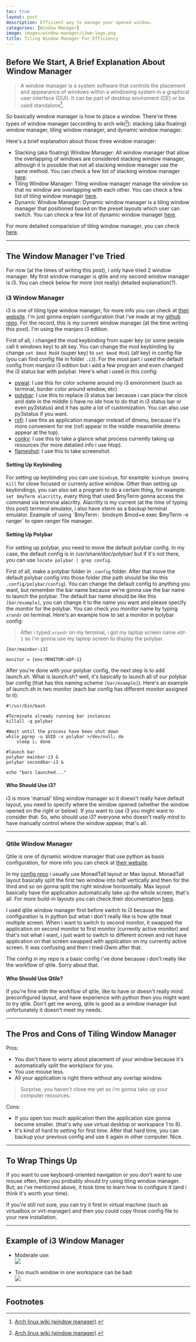 ```yaml
---
toc: true
layout: post
description: Efficient way to manage your opened window.
categories: [Window Manager]
image: images/window-manager/i3wm-logo.png
title: Tiling Window Manager For Efficiency
---
```

## Before We Start, A Brief Explanation About Window Manager

>A window manager is a system software that controls the placement and appearance of windows within a windowing system in a graphical user interface (GUI). It can be part of desktop enviroment (DE) or be used standalone[^1].

So basically window manager is how to place a window. There're three types of window manager (according to arch wiki[^1]): stacking (aka floating) window manager, tiling window manager, and dynamic window manager.

Here's a brief explanation about those three window manager:
- Stacking (aka floating) Window Manager:
All window manager that allow the overlapping of windows are considered stacking window manager, although it is possible that not all stacking window manager use the same method. You can check a few list of stacking window manager [here](https://wiki.archlinux.org/index.php/window_manager#Stacking_window_managers).
- Tiling Window Manager:
Tiling window manager manage the window so that no window are overlapping with each other. You can check a few list of tiling window manager [here](https://wiki.archlinux.org/index.php/window_manager#Tiling_window_managers).
- Dynamic Window Manager:
Dynamic window manager is a tiling window manager that positioned based on the preset layouts which user can switch. You can check a few list of dynamic window manager [here](https://wiki.archlinux.org/index.php/window_manager#Dynamic_window_managers).

For more detailed comparision of tiling window manager, you can check [here](https://wiki.archlinux.org/index.php/Comparison_of_tiling_window_managers).

---

## The Window Manager I've Tried

For now (at the times of writing this post), i only have tried 2 window manager. My first window manager is qtile and my second window manager is i3. You can check below for more (not really) detailed explanation(?).

### i3 Window Manager
i3 is one of tiling type window manager, for more info you can check at [their website](https://i3wm.org/). I'm just gonna explain configuration that i've made at my [github repo](https://github.com/bruhtus/i3_config). For the record, this is my current window manager (at the time writing this post). I'm using the manjaro i3 edition.

First of all, i changed the mod keybinding from super key (or some people call it windows key) to alt key. You can change the mod keybinding by change `set $mod Mod4` (super key) to `set $mod Mod1` (alt key) in config file (you can find config file in folder `.i3`). For the most part i used the default config from manjaro i3 edition but i add a few program and even changed the i3 status bar with polybar. Here's what i used in this config:
- [pywal](https://github.com/dylanaraps/pywal): I use this for color scheme around my i3 environment (such as terminal, border color around window, etc)
- [polybar](https://github.com/polybar/polybar): I use this to replace i3 status bar because i can place the clock and date in the middle (i have no ide how to do that in i3 status bar or even py3status) and it has quite a lot of customization. You can also use py3status if you want.
- [rofi](https://github.com/davatorium/rofi): I use this as application manager instead of dmenu, because it's more convenient for me (rofi appear in the middle meanwhile dmenu appear at the top).
- [conky](https://github.com/brndnmtthws/conky): I use this to take a glance what process currently taking up resources (for more detailed info i use htop).
- [flameshot](https://github.com/flameshot-org/flameshot): I use this to take screenshot.

#### Setting Up Keybinding
For setting up keybinding you can use `bindsym`, for example: `bindsym $mod+q kill` for close focused or currenly active window. Other than setting up keybindings, you can also set a program to do a certain thing, for example: `set $myTerm alacritty`, every thing that used $myTerm gonna access the command via terminal alacritty. Alacritty is my current (at the time of typing this post) terminal emulator, i also have xterm as a backup terminal emulator. Example of using `$myTerm`: `bindsym $mod+e exec $myTerm -e ranger` to open ranger file manager.

#### Setting Up Polybar
For setting up polybar, you need to move the default polybar config. In my case, the default config is in /usr/share/doc/polybar/ but if it's not there, you can use `locate polybar | grep config`. 

First of all, make a polybar folder in `.config` folder. After that move the default polybar config into those folder (the path should be like this `.config/polybar/config`). You can change the default config to anything you want, but remember the bar name because we're gonna use the bar name to launch the polybar. The default bar name should be like this `[bar/example]`, you can change it to the name you want and please specify the monitor for the polybar. You can check you monitor name by typing `xrandr` on terminal. Here's an example how to set a monitor in polybar config: <br>
> After i typed `xrandr` on my terminal, i got my laptop screen name `eDP-1` so i'm gonna use my laptop screen to display the polybar.

```
[bar/mainbar-i3]

monitor = {env:MONITOR:eDP-1}
```

After you're done with your polybar config, the next step is to add launch.sh. What is launch.sh? well, it's basically to launch all of our polybar bar config (that has this naming scheme `[bar/example]`). Here's an example of launch.sh in two monitor (each bar config has different monitor assigned to it):

```
#!/usr/bin/bash

#Terminate already running bar instances
killall -q polybar

#Wait until the process have been shut down
while pgrep -u $UID -x polybar >/dev/null; do
    sleep i; done

#launch bar
polybar mainbar-i3 &
polybar secondbar-i3 &

echo "bars launched..."
```

#### Who Should Use i3?
i3 is more 'manual' tiling window manager so it doesn't really have default layout, you need to specify where the window opened (whether the window opened on the right or below). If you want to use i3 you might want to consider that. So, who should use i3? everyone who doesn't really mind to have manually control where the window appear, that's all.

---

### Qtile Window Manager
Qtile is one of dynamic window manager that use python as basis configuration, for more info you can check at [their website](https://qtile.org/).

In my [config repo](https://github.com/bruhtus/qtile_config) i usually use MonadTall layout or Max layout. MonadTall layout basically split the first two window into half vertically and then for the third and so on gonna split the right window horisontally. Max layout basically have the application automatically take up the whole screen, that's all. For more build-in layouts you can check their documentation [here](http://docs.qtile.org/en/latest/manual/ref/layouts.html?highlight=layouts).

I used qtile window manager first before switch to i3 because the configuration is in python but what i don't really like is how qtile treat multiple screen. When i want to switch to second monitor, it swapped the application on second monitor to first monitor (currently active monitor) and that's not what i want, i just want to switch to different screen and not have application on that screen swapped with application on my currently active screen. It was confusing and then i tried i3wm after that.

The config in my repo is a basic config i've done because i don't really like the workflow of qtile. Sorry about that.

#### Who Should Use Qtile?
If you're fine with the workflow of qtile, like to have or doesn't really mind  preconfigured layout, and have experience with python then you might want to try qtile. Don't get me wrong, qtile is good as a window manager but unfortunately it doesn't meet my needs.

---

## The Pros and Cons of Tiling Window Manager
Pros:
- You don't have to worry about placement of your window because it's automatically split the workplace for you.
- You use mouse less.
- All your application is right there without any overlap window.
> Surprise, you haven't close me yet so i'm gonna take up your computer resources.

Cons:
- If you open too much application then the application size gonna become smaller. (that's why use virtual desktop or workspace 1 to 8).
- It's kind of hard to setting for first time. After that hard time, you can backup your previous config and use it again in other computer. Nice.

---

## To Wrap Things Up
If you want to use keyboard-oriented navigation or you don't want to use mouse often, then you probably should try using tiling window manager. But, as i've mentioned above, it took time to learn how to configure it (and i think it's worth your time).

If you're still not sure, you can try it first in virtual machine (such as virtualbox or virt-manager) and then you could copy those config file to your new installation.

---

## Example of i3 Window Manager
- Moderate use: <br>
![]({{site.baseurl}}/images/window-manager/example-of-i3wm.jpg)

- Too much window in one workspace can be bad: <br>
![]({{site.baseurl}}/images/window-manager/too-much-window.jpg)

---

## Footnotes
[^1]: [Arch linux wiki (window manager)](https://wiki.archlinux.org/index.php/window_manager).
